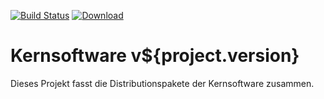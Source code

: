 [![Build Status](https://travis-ci.org/datenverteiler/kernsoftware.svg?branch=develop)](https://travis-ci.org/datenverteiler/kernsoftware)
[![Download](https://api.bintray.com/packages/datenverteiler/maven/kernsoftware/images/download.svg)](https://bintray.com/datenverteiler/maven/kernsoftware)

Kernsoftware v${project.version}
====================

Dieses Projekt fasst die Distributionspakete der Kernsoftware zusammen.
